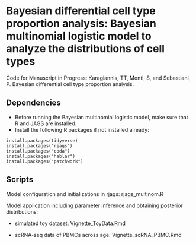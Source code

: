 # Bayesian differential cell type proportion analysis: Bayesian multinomial logistic model to analyze the distributions of cell types

Code for Manuscript in Progress: Karagiannis, TT, Monti, S, and Sebastiani, P. Bayesian differential cell type proportion analysis.

## Dependencies
* Before running the Bayesian multinomial logistic model, make sure that R and JAGS are installed.
* Install the following R packages if not installed already:

```
install.packages(tidyverse)
install.packages("rjags")
install.packages("coda")
install.packages("hablar")
install.packages("patchwork")
```

## Scripts

Model configuration and initializations in rjags: rjags_multinom.R

Model application including parameter inference and obtaining posterior distributions:

- simulated toy dataset: Vignette_ToyData.Rmd

- scRNA-seq data of PBMCs across age: Vignette_scRNA_PBMC.Rmd
 
